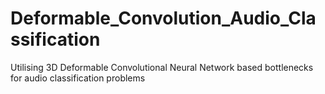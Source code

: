 # Deformable_Convolution_Audio_Classification
Utilising 3D Deformable Convolutional Neural Network based bottlenecks for audio classification problems
